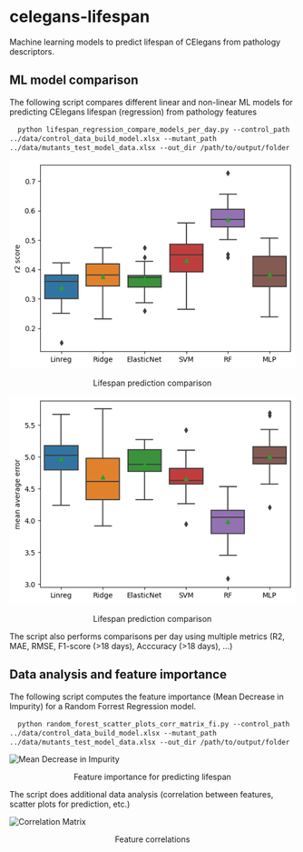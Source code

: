 # celegans-lifespan
Machine learning models to predict lifespan of CElegans from pathology descriptors. 

## ML model comparison
The following script compares different linear and non-linear ML models for predicting CElegans lifespan (regression) from pathology features

      python lifespan_regression_compare_models_per_day.py --control_path ../data/control_data_build_model.xlsx --mutant_path ../data/mutants_test_model_data.xlsx --out_dir /path/to/output/folder

![R2 Score](/figs/r2scores_all.png)  
<p align="center">
 Lifespan prediction comparison </center>
</p>

![Mean Average Error](/figs/mae_scores_all.png)  
<p align="center">
 Lifespan prediction comparison </center>
</p>

The script also performs comparisons per day using multiple metrics (R2, MAE, RMSE, F1-score (>18 days), Acccuracy (>18 days), ...)

## Data analysis and feature importance 
The following script computes the feature importance (Mean Decrease in Impurity) for a Random Forrest Regression model.

      python random_forest_scatter_plots_corr_matrix_fi.py --control_path ../data/control_data_build_model.xlsx --mutant_path ../data/mutants_test_model_data.xlsx --out_dir /path/to/output/folder

![Mean Decrease in Impurity](/figs/mdi__all.png)  
<p align="center">
 Feature importance for predicting lifespan </center>
</p>

The script does additional data analysis (correlation between features, scatter plots for prediction, etc.)

![Correlation Matrix](/figs/corr__matrix.png)  
<p align="center">
 Feature correlations </center>
</p>
